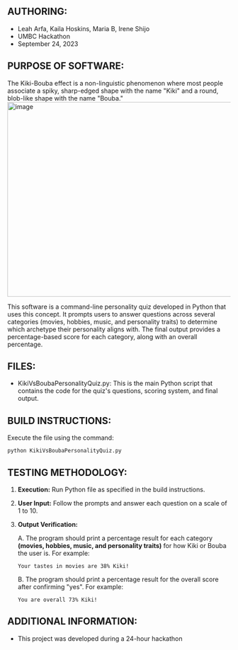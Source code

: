 ## AUTHORING: 
* Leah Arfa, Kaila Hoskins, Maria B, Irene Shijo
* UMBC Hackathon
* September 24, 2023

## PURPOSE OF SOFTWARE: 
The Kiki-Bouba effect is a non-linguistic phenomenon where most people associate a spiky, sharp-edged shape with the name "Kiki" and a round, blob-like shape with the name "Bouba." <img width="617" height="440" alt="image" src="https://github.com/user-attachments/assets/3037ab3b-c4b7-4cbd-af67-b7701b9959b3" />

This software is a command-line personality quiz developed in Python that uses this concept. It prompts users to answer questions across several categories (movies, hobbies, music, and personality traits) to determine which archetype their personality aligns with. The final output provides a percentage-based score for each category, along with an overall percentage.
  
## FILES: 
* KikiVsBoubaPersonalityQuiz.py: This is the main Python script that contains the code for the quiz's questions, scoring system, and final output.
   
## BUILD INSTRUCTIONS: 
Execute the file using the command:
  ```
  python KikiVsBoubaPersonalityQuiz.py
  ```

## TESTING METHODOLOGY: 
1.  **Execution:** Run Python file as specified in the build instructions.
2.  **User Input:** Follow the prompts and answer each question on a scale of 1 to 10.
3. **Output Verification:**
   
   A. The program should print a percentage result for each category **(movies, hobbies, music, and personality traits)** for how Kiki or Bouba the user is. For example:
      ```
      Your tastes in movies are 38% Kiki!
      ```

   B. The program should print a percentage result for the overall score after confirming "yes". For example:
      ```
      You are overall 73% Kiki!
      ```

## ADDITIONAL INFORMATION:
* This project was developed during a 24-hour hackathon


